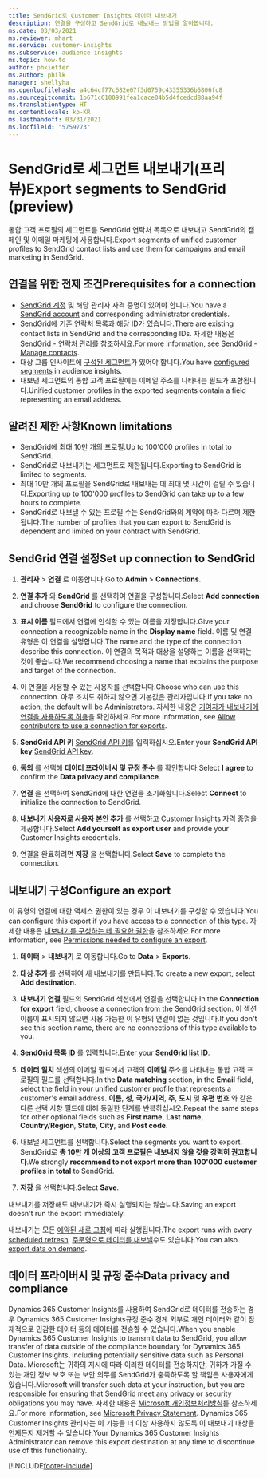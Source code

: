 ```yaml
---
title: SendGrid로 Customer Insights 데이터 내보내기
description: 연결을 구성하고 SendGrid로 내보내는 방법을 알아봅니다.
ms.date: 03/03/2021
ms.reviewer: mhart
ms.service: customer-insights
ms.subservice: audience-insights
ms.topic: how-to
author: phkieffer
ms.author: philk
manager: shellyha
ms.openlocfilehash: a4c64cf77c682e07f3d0759c43355336b5806fc8
ms.sourcegitcommit: 1b671c6100991fea1cace04b5d4fcedcd88aa94f
ms.translationtype: HT
ms.contentlocale: ko-KR
ms.lasthandoff: 03/31/2021
ms.locfileid: "5759773"
---
```

# <a name="export-segments-to-sendgrid-preview"></a><span data-ttu-id="36115-103">SendGrid로 세그먼트 내보내기(프리뷰)</span><span class="sxs-lookup"><span data-stu-id="36115-103">Export segments to SendGrid (preview)</span></span>

<span data-ttu-id="36115-104">통합 고객 프로필의 세그먼트를 SendGrid 연락처 목록으로 내보내고 SendGrid의 캠페인 및 이메일 마케팅에 사용합니다.</span><span class="sxs-lookup"><span data-stu-id="36115-104">Export segments of unified customer profiles to SendGrid contact lists and use them for campaigns and email marketing in SendGrid.</span></span> 

## <a name="prerequisites-for-a-connection"></a><span data-ttu-id="36115-105">연결을 위한 전제 조건</span><span class="sxs-lookup"><span data-stu-id="36115-105">Prerequisites for a connection</span></span>

-   <span data-ttu-id="36115-106">[SendGrid 계정](https://sendgrid.com/) 및 해당 관리자 자격 증명이 있어야 합니다.</span><span class="sxs-lookup"><span data-stu-id="36115-106">You have a [SendGrid account](https://sendgrid.com/) and corresponding administrator credentials.</span></span>
-   <span data-ttu-id="36115-107">SendGrid에 기존 연락처 목록과 해당 ID가 있습니다.</span><span class="sxs-lookup"><span data-stu-id="36115-107">There are existing contact lists in SendGrid and the corresponding IDs.</span></span> <span data-ttu-id="36115-108">자세한 내용은 [SendGrid - 연락처 관리](https://sendgrid.com/docs/ui/managing-contacts/create-and-manage-contacts/#manage-contacts)를 참조하세요.</span><span class="sxs-lookup"><span data-stu-id="36115-108">For more information, see [SendGrid - Manage contacts](https://sendgrid.com/docs/ui/managing-contacts/create-and-manage-contacts/#manage-contacts).</span></span>
-   <span data-ttu-id="36115-109">대상 그룹 인사이트에 [구성된 세그먼트](segments.md)가 있어야 합니다.</span><span class="sxs-lookup"><span data-stu-id="36115-109">You have [configured segments](segments.md) in audience insights.</span></span>
-   <span data-ttu-id="36115-110">내보낸 세그먼트의 통합 고객 프로필에는 이메일 주소를 나타내는 필드가 포함됩니다.</span><span class="sxs-lookup"><span data-stu-id="36115-110">Unified customer profiles in the exported segments contain a field representing an email address.</span></span>

## <a name="known-limitations"></a><span data-ttu-id="36115-111">알려진 제한 사항</span><span class="sxs-lookup"><span data-stu-id="36115-111">Known limitations</span></span>

- <span data-ttu-id="36115-112">SendGrid에 최대 10만 개의 프로필.</span><span class="sxs-lookup"><span data-stu-id="36115-112">Up to 100'000 profiles in total to SendGrid.</span></span>
- <span data-ttu-id="36115-113">SendGrid로 내보내기는 세그먼트로 제한됩니다.</span><span class="sxs-lookup"><span data-stu-id="36115-113">Exporting to SendGrid is limited to segments.</span></span>
- <span data-ttu-id="36115-114">최대 10만 개의 프로필을 SendGrid로 내보내는 데 최대 몇 시간이 걸릴 수 있습니다.</span><span class="sxs-lookup"><span data-stu-id="36115-114">Exporting up to 100'000 profiles to SendGrid can take up to a few hours to complete.</span></span> 
- <span data-ttu-id="36115-115">SendGrid로 내보낼 수 있는 프로필 수는 SendGrid와의 계약에 따라 다르며 제한됩니다.</span><span class="sxs-lookup"><span data-stu-id="36115-115">The number of profiles that you can export to SendGrid is dependent and limited on your contract with SendGrid.</span></span>

## <a name="set-up-connection-to-sendgrid"></a><span data-ttu-id="36115-116">SendGrid 연결 설정</span><span class="sxs-lookup"><span data-stu-id="36115-116">Set up connection to SendGrid</span></span>

1. <span data-ttu-id="36115-117">**관리자** > **연결** 로 이동합니다.</span><span class="sxs-lookup"><span data-stu-id="36115-117">Go to **Admin** > **Connections**.</span></span>

1. <span data-ttu-id="36115-118">**연결 추가** 와 **SendGrid** 를 선택하여 연결을 구성합니다.</span><span class="sxs-lookup"><span data-stu-id="36115-118">Select **Add connection** and choose **SendGrid** to configure the connection.</span></span>

1. <span data-ttu-id="36115-119">**표시 이름** 필드에서 연결에 인식할 수 있는 이름을 지정합니다.</span><span class="sxs-lookup"><span data-stu-id="36115-119">Give your connection a recognizable name in the **Display name** field.</span></span> <span data-ttu-id="36115-120">이름 및 연결 유형은 이 연결을 설명합니다.</span><span class="sxs-lookup"><span data-stu-id="36115-120">The name and the type of the connection describe this connection.</span></span> <span data-ttu-id="36115-121">이 연결의 목적과 대상을 설명하는 이름을 선택하는 것이 좋습니다.</span><span class="sxs-lookup"><span data-stu-id="36115-121">We recommend choosing a name that explains the purpose and target of the connection.</span></span>

1. <span data-ttu-id="36115-122">이 연결을 사용할 수 있는 사용자를 선택합니다.</span><span class="sxs-lookup"><span data-stu-id="36115-122">Choose who can use this connection.</span></span> <span data-ttu-id="36115-123">아무 조치도 취하지 않으면 기본값은 관리자입니다.</span><span class="sxs-lookup"><span data-stu-id="36115-123">If you take no action, the default will be Administrators.</span></span> <span data-ttu-id="36115-124">자세한 내용은 [기여자가 내보내기에 연결을 사용하도록 허용](connections.md#allow-contributors-to-use-a-connection-for-exports)을 확인하세요.</span><span class="sxs-lookup"><span data-stu-id="36115-124">For more information, see [Allow contributors to use a connection for exports](connections.md#allow-contributors-to-use-a-connection-for-exports).</span></span>

1. <span data-ttu-id="36115-125">**SendGrid API 키** [SendGrid API 키](https://sendgrid.com/docs/ui/account-and-settings/api-keys/)를 입력하십시오.</span><span class="sxs-lookup"><span data-stu-id="36115-125">Enter your **SendGrid API key** [SendGrid API key](https://sendgrid.com/docs/ui/account-and-settings/api-keys/).</span></span>

1. <span data-ttu-id="36115-126">**동의** 를 선택해 **데이터 프라이버시 및 규정 준수** 를 확인합니다.</span><span class="sxs-lookup"><span data-stu-id="36115-126">Select **I agree** to confirm the **Data privacy and compliance**.</span></span>

1. <span data-ttu-id="36115-127">**연결** 을 선택하여 SendGrid에 대한 연결을 초기화합니다.</span><span class="sxs-lookup"><span data-stu-id="36115-127">Select **Connect** to initialize the connection to SendGrid.</span></span>

1. <span data-ttu-id="36115-128">**내보내기 사용자로 사용자 본인 추가** 를 선택하고 Customer Insights 자격 증명을 제공합니다.</span><span class="sxs-lookup"><span data-stu-id="36115-128">Select **Add yourself as export user** and provide your Customer Insights credentials.</span></span>

1. <span data-ttu-id="36115-129">연결을 완료하려면 **저장** 을 선택합니다.</span><span class="sxs-lookup"><span data-stu-id="36115-129">Select **Save** to complete the connection.</span></span>

## <a name="configure-an-export"></a><span data-ttu-id="36115-130">내보내기 구성</span><span class="sxs-lookup"><span data-stu-id="36115-130">Configure an export</span></span>

<span data-ttu-id="36115-131">이 유형의 연결에 대한 액세스 권한이 있는 경우 이 내보내기를 구성할 수 있습니다.</span><span class="sxs-lookup"><span data-stu-id="36115-131">You can configure this export if you have access to a connection of this type.</span></span> <span data-ttu-id="36115-132">자세한 내용은 [내보내기를 구성하는 데 필요한 권한](export-destinations.md#set-up-a-new-export)을 참조하세요.</span><span class="sxs-lookup"><span data-stu-id="36115-132">For more information, see [Permissions needed to configure an export](export-destinations.md#set-up-a-new-export).</span></span>

1. <span data-ttu-id="36115-133">**데이터** > **내보내기** 로 이동합니다.</span><span class="sxs-lookup"><span data-stu-id="36115-133">Go to **Data** > **Exports**.</span></span>

1. <span data-ttu-id="36115-134">**대상 추가** 를 선택하여 새 내보내기를 만듭니다.</span><span class="sxs-lookup"><span data-stu-id="36115-134">To create a new export, select **Add destination**.</span></span>

1. <span data-ttu-id="36115-135">**내보내기 연결** 필드의 SendGrid 섹션에서 연결을 선택합니다.</span><span class="sxs-lookup"><span data-stu-id="36115-135">In the **Connection for export** field, choose a connection from the SendGrid section.</span></span> <span data-ttu-id="36115-136">이 섹션 이름이 표시되지 않으면 사용 가능한 이 유형의 연결이 없는 것입니다.</span><span class="sxs-lookup"><span data-stu-id="36115-136">If you don't see this section name, there are no connections of this type available to you.</span></span>

1. <span data-ttu-id="36115-137">**[SendGrid 목록 ID](https://sendgrid.com/docs/ui/managing-contacts/create-and-manage-contacts/#manage-contacts)** 를 입력합니다.</span><span class="sxs-lookup"><span data-stu-id="36115-137">Enter your **[SendGrid list ID](https://sendgrid.com/docs/ui/managing-contacts/create-and-manage-contacts/#manage-contacts)**.</span></span>

1. <span data-ttu-id="36115-138">**데이터 일치** 섹션의 이메일 필드에서 고객의 **이메일** 주소를 나타내는 통합 고객 프로필의 필드를 선택합니다.</span><span class="sxs-lookup"><span data-stu-id="36115-138">In the **Data matching** section, in the **Email** field, select the field in your unified customer profile that represents a customer's email address.</span></span> <span data-ttu-id="36115-139">**이름**, **성**, **국가/지역**, **주**, **도시** 및 **우편 번호** 와 같은 다른 선택 사항 필드에 대해 동일한 단계를 반복하십시오.</span><span class="sxs-lookup"><span data-stu-id="36115-139">Repeat the same steps for other optional fields such as **First name**, **Last name**, **Country/Region**, **State**, **City**, and **Post code**.</span></span>

1. <span data-ttu-id="36115-140">내보낼 세그먼트를 선택합니다.</span><span class="sxs-lookup"><span data-stu-id="36115-140">Select the segments you want to export.</span></span> <span data-ttu-id="36115-141">SendGrid로 **총 10만 개 이상의 고객 프로필은 내보내지 않을 것을 강력히 권고합니다**.</span><span class="sxs-lookup"><span data-stu-id="36115-141">We strongly **recommend to not export more than 100'000 customer profiles in total** to SendGrid.</span></span> 

1. <span data-ttu-id="36115-142">**저장** 을 선택합니다.</span><span class="sxs-lookup"><span data-stu-id="36115-142">Select **Save**.</span></span>

<span data-ttu-id="36115-143">내보내기를 저장해도 내보내기가 즉시 실행되지는 않습니다.</span><span class="sxs-lookup"><span data-stu-id="36115-143">Saving an export doesn't run the export immediately.</span></span>

<span data-ttu-id="36115-144">내보내기는 모든 [예약된 새로 고침](system.md#schedule-tab)에 따라 실행됩니다.</span><span class="sxs-lookup"><span data-stu-id="36115-144">The export runs with every [scheduled refresh](system.md#schedule-tab).</span></span> <span data-ttu-id="36115-145">[주문형으로 데이터를 내보낼](export-destinations.md#run-exports-on-demand)수도 있습니다.</span><span class="sxs-lookup"><span data-stu-id="36115-145">You can also [export data on demand](export-destinations.md#run-exports-on-demand).</span></span> 

## <a name="data-privacy-and-compliance"></a><span data-ttu-id="36115-146">데이터 프라이버시 및 규정 준수</span><span class="sxs-lookup"><span data-stu-id="36115-146">Data privacy and compliance</span></span>

<span data-ttu-id="36115-147">Dynamics 365 Customer Insights를 사용하여 SendGrid로 데이터를 전송하는 경우 Dynamics 365 Customer Insights규정 준수 경계 외부로 개인 데이터와 같이 잠재적으로 민감한 데이터 등의 데이터를 전송할 수 있습니다.</span><span class="sxs-lookup"><span data-stu-id="36115-147">When you enable Dynamics 365 Customer Insights to transmit data to SendGrid, you allow transfer of data outside of the compliance boundary for Dynamics 365 Customer Insights, including potentially sensitive data such as Personal Data.</span></span> <span data-ttu-id="36115-148">Microsoft는 귀하의 지시에 따라 이러한 데이터를 전송하지만, 귀하가 가질 수 있는 개인 정보 보호 또는 보안 의무를 SendGrid가 충족하도록 할 책임은 사용자에게 있습니다.</span><span class="sxs-lookup"><span data-stu-id="36115-148">Microsoft will transfer such data at your instruction, but you are responsible for ensuring that SendGrid meet any privacy or security obligations you may have.</span></span> <span data-ttu-id="36115-149">자세한 내용은 [Microsoft 개인정보처리방침](https://go.microsoft.com/fwlink/?linkid=396732)를 참조하세요.</span><span class="sxs-lookup"><span data-stu-id="36115-149">For more information, see [Microsoft Privacy Statement](https://go.microsoft.com/fwlink/?linkid=396732).</span></span>
<span data-ttu-id="36115-150">Dynamics 365 Customer Insights 관리자는 이 기능을 더 이상 사용하지 않도록 이 내보내기 대상을 언제든지 제거할 수 있습니다.</span><span class="sxs-lookup"><span data-stu-id="36115-150">Your Dynamics 365 Customer Insights Administrator can remove this export destination at any time to discontinue use of this functionality.</span></span>


[!INCLUDE[footer-include](../includes/footer-banner.md)]